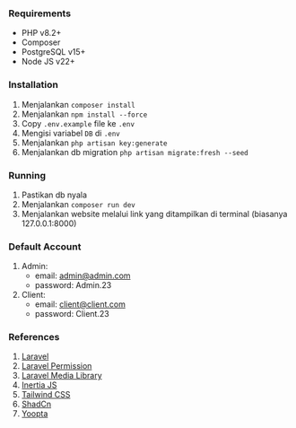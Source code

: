 ### Requirements

- PHP v8.2+
- Composer
- PostgreSQL v15+
- Node JS v22+

### Installation

1. Menjalankan `composer install`
2. Menjalankan `npm install --force`
3. Copy `.env.example` file ke `.env`
4. Mengisi variabel `DB` di `.env`
5. Menjalankan `php artisan key:generate`
6. Menjalankan db migration `php artisan migrate:fresh --seed`

### Running

1. Pastikan db nyala
2. Menjalankan `composer run dev`
3. Menjalankan website melalui link yang ditampilkan di terminal (biasanya 127.0.0.1:8000)

### Default Account

1. Admin:
    - email: admin@admin.com
    - password: Admin.23
2. Client:
    - email: client@client.com
    - password: Client.23

### References

1. [Laravel](https://laravel.com/docs/12.x/routing)
2. [Laravel Permission](https://spatie.be/docs/laravel-permission/v6/basic-usage/role-permissions)
3. [Laravel Media Library](https://spatie.be/docs/laravel-medialibrary/v11/basic-usage/associating-files)
4. [Inertia JS](https://inertiajs.com/pages)
5. [Tailwind CSS](https://tailwindcss.com/docs/flex)
6. [ShadCn](https://ui.shadcn.com/docs/components)
7. [Yoopta](https://yoopta.dev/examples/withBaseFullSetup)

